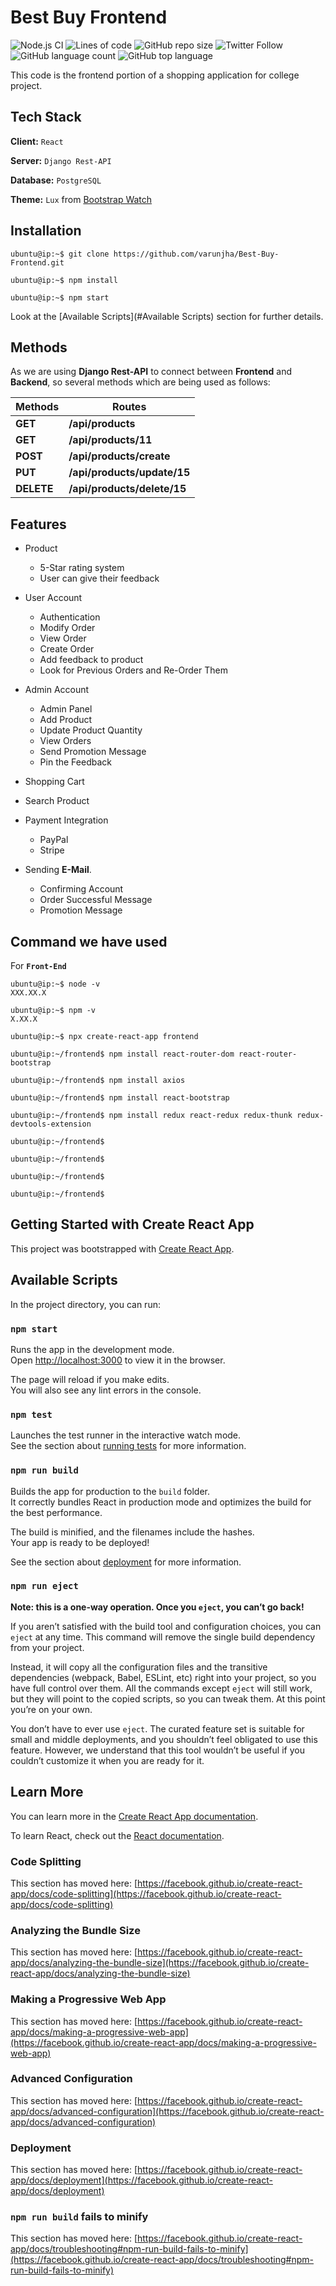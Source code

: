 # Best Buy Frontend

![Node.js CI](https://github.com/varunjha/Best-Buy-Frontend/workflows/Node.js%20CI/badge.svg)
![Lines of code](https://img.shields.io/tokei/lines/github/varunjha/Best-Buy-Frontend?style=flat)
![GitHub repo size](https://img.shields.io/github/repo-size/varunjha/Best-Buy-Frontend)
![Twitter Follow](https://img.shields.io/twitter/follow/varunjha089?style=flat)
![GitHub language count](https://img.shields.io/github/languages/count/varunjha/Best-Buy-Frontend)
![GitHub top language](https://img.shields.io/github/languages/top/varunjha/Best-Buy-Frontend)

This code is the frontend portion of a shopping application for college project.

[comment]: <> (## Screenshots)

[comment]: <> (![App Screenshot]&#40;https://via.placeholder.com/468x300?text=App+Screenshot+Here&#41;)

## Tech Stack

**Client:** `React`

**Server:** `Django Rest-API`

**Database:** `PostgreSQL`

**Theme:** `Lux` from [Bootstrap Watch](https://bootswatch.com/lux/)


## Installation

```colsole
ubuntu@ip:~$ git clone https://github.com/varunjha/Best-Buy-Frontend.git

ubuntu@ip:~$ npm install

ubuntu@ip:~$ npm start
```

Look at the [Available Scripts](#Available Scripts) section for further details.

## Methods

As we are using **Django Rest-API** to connect between **Frontend** and **Backend**, so several methods which are 
being used as follows:

| Methods | Routes |
|---|---|
| **GET** | **/api/products** |
| **GET** | **/api/products/11** |
| **POST** | **/api/products/create** |
| **PUT** | **/api/products/update/15** |
| **DELETE** | **/api/products/delete/15** |

## Features

- Product
    - 5-Star rating system
    - User can give their feedback

- User Account
    - Authentication
    - Modify Order
    - View Order
    - Create Order
    - Add feedback to product
    - Look for Previous Orders and Re-Order Them

- Admin Account
    - Admin Panel
    - Add Product
    - Update Product Quantity
    - View Orders
    - Send Promotion Message
    - Pin the Feedback

- Shopping Cart

- Search Product

- Payment Integration
    - PayPal
    - Stripe

- Sending **E-Mail**.
    - Confirming Account
    - Order Successful Message
    - Promotion Message

## Command we have used

For **`Front-End`**

```console
ubuntu@ip:~$ node -v
XXX.XX.X

ubuntu@ip:~$ npm -v
X.XX.X

ubuntu@ip:~$ npx create-react-app frontend

ubuntu@ip:~/frontend$ npm install react-router-dom react-router-bootstrap

ubuntu@ip:~/frontend$ npm install axios

ubuntu@ip:~/frontend$ npm install react-bootstrap

ubuntu@ip:~/frontend$ npm install redux react-redux redux-thunk redux-devtools-extension 

ubuntu@ip:~/frontend$ 

ubuntu@ip:~/frontend$ 

ubuntu@ip:~/frontend$ 

ubuntu@ip:~/frontend$ 
```


## Getting Started with Create React App

This project was bootstrapped with [Create React App](https://github.com/facebook/create-react-app).

## Available Scripts

In the project directory, you can run:

### `npm start`

Runs the app in the development mode.\
Open [http://localhost:3000](http://localhost:3000) to view it in the browser.

The page will reload if you make edits.\
You will also see any lint errors in the console.

### `npm test`

Launches the test runner in the interactive watch mode.\
See the section about [running tests](https://facebook.github.io/create-react-app/docs/running-tests) for more information.

### `npm run build`

Builds the app for production to the `build` folder.\
It correctly bundles React in production mode and optimizes the build for the best performance.

The build is minified, and the filenames include the hashes.\
Your app is ready to be deployed!

See the section about [deployment](https://facebook.github.io/create-react-app/docs/deployment) for more information.

### `npm run eject`

**Note: this is a one-way operation. Once you `eject`, you can’t go back!**

If you aren’t satisfied with the build tool and configuration choices, you can `eject` at any time. This command will remove the single build dependency from your project.

Instead, it will copy all the configuration files and the transitive dependencies (webpack, Babel, ESLint, etc) right into your project, so you have full control over them. All the commands except `eject` will still work, but they will point to the copied scripts, so you can tweak them. At this point you’re on your own.

You don’t have to ever use `eject`. The curated feature set is suitable for small and middle deployments, and you shouldn’t feel obligated to use this feature. However, we understand that this tool wouldn’t be useful if you couldn’t customize it when you are ready for it.

## Learn More

You can learn more in the [Create React App documentation](https://facebook.github.io/create-react-app/docs/getting-started).

To learn React, check out the [React documentation](https://reactjs.org/).

### Code Splitting

This section has moved here: [https://facebook.github.io/create-react-app/docs/code-splitting](https://facebook.github.io/create-react-app/docs/code-splitting)

### Analyzing the Bundle Size

This section has moved here: [https://facebook.github.io/create-react-app/docs/analyzing-the-bundle-size](https://facebook.github.io/create-react-app/docs/analyzing-the-bundle-size)

### Making a Progressive Web App

This section has moved here: [https://facebook.github.io/create-react-app/docs/making-a-progressive-web-app](https://facebook.github.io/create-react-app/docs/making-a-progressive-web-app)

### Advanced Configuration

This section has moved here: [https://facebook.github.io/create-react-app/docs/advanced-configuration](https://facebook.github.io/create-react-app/docs/advanced-configuration)

### Deployment

This section has moved here: [https://facebook.github.io/create-react-app/docs/deployment](https://facebook.github.io/create-react-app/docs/deployment)

### `npm run build` fails to minify

This section has moved here: [https://facebook.github.io/create-react-app/docs/troubleshooting#npm-run-build-fails-to-minify](https://facebook.github.io/create-react-app/docs/troubleshooting#npm-run-build-fails-to-minify)
